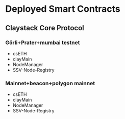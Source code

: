# Deployed Smart Contracts

## Claystack Core Protocol

### Görli+Prater+mumbai testnet

- csETH
- clayMain
- NodeManager
- SSV-Node-Registry

### Mainnet+beacon+polygon mainnet

- csETH
- clayMain
- NodeManager
- SSV-Node-Registry